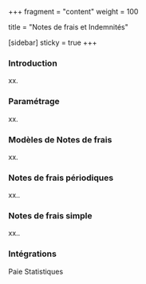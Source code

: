 +++
fragment = "content"
weight = 100

title = "Notes de frais et Indemnités"

[sidebar]
  sticky = true
+++

### Introduction

xx.

### Paramétrage

xx.

### Modèles de Notes de frais

xx.

### Notes de frais périodiques

xx..

### Notes de frais simple

xx..

### Intégrations

Paie
Statistiques
